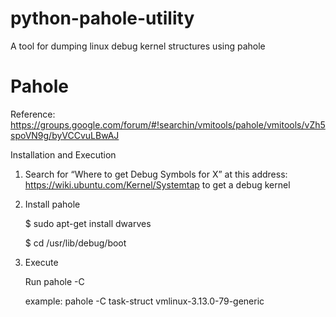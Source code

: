 # python-pahole-utility
A tool for dumping linux debug kernel structures using pahole

Pahole
======
Reference:
https://groups.google.com/forum/#!searchin/vmitools/pahole/vmitools/vZh5spoVN9g/byVCCvuLBwAJ

Installation and Execution

1. Search for “Where to get Debug Symbols for X” at this address: https://wiki.ubuntu.com/Kernel/Systemtap to get a debug kernel

2. Install pahole 
    
    $ sudo apt-get install dwarves
    
    $ cd /usr/lib/debug/boot

3.  Execute

    Run pahole -C <name of offset> <name of kernel>
   
    example: pahole -C task-struct vmlinux-3.13.0-79-generic

